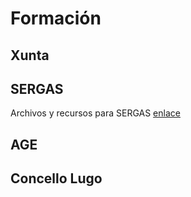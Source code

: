 # Formación

## Xunta

## SERGAS
Archivos y recursos para SERGAS [enlace](https://github.com/juanpacb/formacion/tree/master/SERGAS)
## AGE

## Concello Lugo
